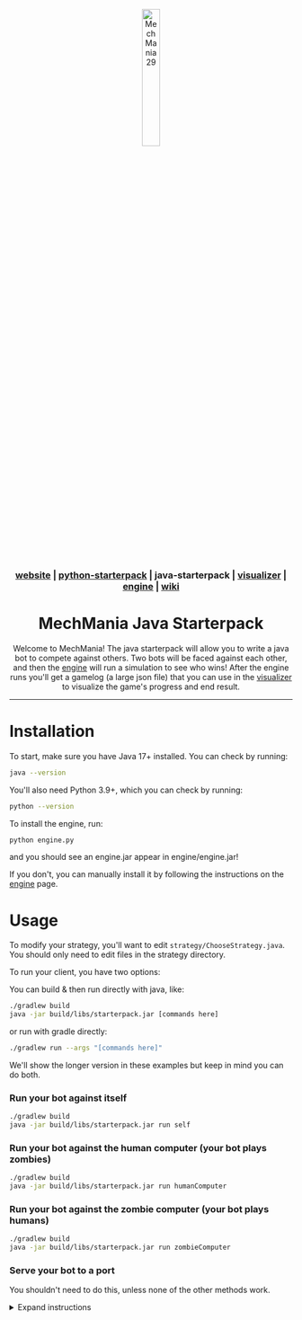 <div align="center">

<a href="https://mechmania.org"><img width="25%" src="https://github.com/MechMania-29/Website/blob/main/images/mm29_logo.png" alt="MechMania 29"></a>

### [website](https://mechmania.org) | [python-starterpack](https://github.com/MechMania-29/python-starterpack) | java-starterpack | [visualizer](https://github.com/MechMania-29/visualizer) | [engine](https://github.com/MechMania-29/engine) | [wiki](https://github.com/MechMania-29/Wiki)

# MechMania Java Starterpack

Welcome to MechMania! The java starterpack will allow you to write a java bot to compete against others.
Two bots will be faced against each other, and then the [engine](https://github.com/MechMania-29/engine) will run a simulation to see who wins!
After the engine runs you'll get a gamelog (a large json file) that you can use in the [visualizer](https://github.com/MechMania-29/visualizer) to
visualize the game's progress and end result.

</div>

---

# Installation

To start, make sure you have Java 17+ installed. You can check by running:

```sh
java --version
```

You'll also need Python 3.9+, which you can check by running:

```sh
python --version
```

To install the engine, run:

```sh
python engine.py
```

and you should see an engine.jar appear in engine/engine.jar!

If you don't, you can manually install it by following the instructions on the [engine](https://github.com/MechMania-29/engine) page.

# Usage

To modify your strategy, you'll want to edit `strategy/ChooseStrategy.java`.
You should only need to edit files in the strategy directory.

To run your client, you have two options:

You can build & then run directly with java, like:

```sh
./gradlew build
java -jar build/libs/starterpack.jar [commands here]
```

or run with gradle directly:
```sh
./gradlew run --args "[commands here]"
```

We'll show the longer version in these examples but keep in mind you can do both.

### Run your bot against itself

```sh
./gradlew build
java -jar build/libs/starterpack.jar run self
```

### Run your bot against the human computer (your bot plays zombies)

```sh
./gradlew build
java -jar build/libs/starterpack.jar run humanComputer
```

### Run your bot against the zombie computer (your bot plays humans)

```sh
./gradlew build
java -jar build/libs/starterpack.jar run zombieComputer
```

### Serve your bot to a port

You shouldn't need to do this, unless none of the other methods work.
<details>
<summary>Expand instructions</summary>

To serve your bot to a port, you can run it like this:

```sh
./gradlew build
java -jar build/libs/starterpack.jar serve [port]
```

Where port is the port you want to serve to, like 9001 for example:

```sh
./gradlew build
java -jar build/libs/starterpack.jar serve 9001
```

A full setup with the engine might look like (all 3 commands in separate terminal windows):

```sh
java -jar build/libs/starterpack.jar serve 9001
java -jar build/libs/starterpack.jar serve 9001
java -jar engine.jar 9001 9002
```

</details>
